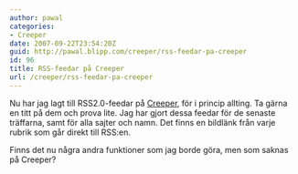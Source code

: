 ```yaml
---
author: pawal
categories:
- Creeper
date: 2007-09-22T23:54:20Z
guid: http://pawal.blipp.com/creeper/rss-feedar-pa-creeper
id: 96
title: RSS-feedar på Creeper
url: /creeper/rss-feedar-pa-creeper
---
```


Nu har jag lagt till RSS2.0-feedar på <a href="http://gnuheter.com/creeper/senaste">Creeper</a>, för i princip allting. Ta gärna en titt på dem och prova lite. Jag har gjort dessa feedar för de senaste träffarna, samt för alla sajter och namn. Det finns en bildlänk från varje rubrik som går direkt till RSS:en.

Finns det nu några andra funktioner som jag borde göra, men som saknas på Creeper?